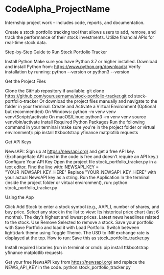 # CodeAlpha_ProjectName
Internship project work – includes code, reports, and documentation.

Create a stock portfolio tracking tool that allows users to add, remove, and track the performance of their stock investments. Utilize financial APIs for real-time stock data.

Step-by-Step Guide to Run Stock Portfolio Tracker

Install Python Make sure you have Python 3.7 or higher installed.
Download and install Python from: https://www.python.org/downloads/
Verify installation by running: python --version or python3 --version

Get the Project Files

Clone the GitHub repository if available: git clone https://github.com/yourusername/stock-portfolio-tracker.git cd stock-portfolio-tracker
Or download the project files manually and navigate to the folder in your terminal.
Create and Activate a Virtual Environment (Optional but recommended)
On Windows: python -m venv venv venv\Scripts\activate
On macOS/Linux: python3 -m venv venv source venv/bin/activate
Install Required Python Packages Run the following command in your terminal (make sure you're in the project folder or virtual environment): pip install ttkbootstrap yfinance matplotlib requests

Get API Keys

NewsAPI: Sign up at https://newsapi.org/ and get a free API key.
(ExchangeRate API used in the code is free and doesn't require an API key.)
Configure Your API Key
Open the project file stock_portfolio_tracker.py in a text editor.
Find the line with: NEWSAPI_KEY = "YOUR_NEWSAPI_KEY_HERE"
Replace "YOUR_NEWSAPI_KEY_HERE" with your actual NewsAPI key as a string.
Run the Application In the terminal (inside the project folder or virtual environment), run: python stock_portfolio_tracker.py

Using the App

Click Add Stock to enter a stock symbol (e.g., AAPL), number of shares, and buy price.
Select any stock in the list to view:
Its historical price chart (last 6 months).
The day’s highest and lowest prices.
Latest news headlines related to the stock.
Use Remove Selected to remove a stock.
Save your portfolio with Save Portfolio and load it with Load Portfolio.
Switch between light/dark theme using Toggle Theme.
The USD to INR exchange rate is displayed at the top.
How to run: Save this as stock_portfolio_tracker.py

Install required libraries (run in terminal or cmd): pip install ttkbootstrap yfinance matplotlib requests

Get your free NewsAPI key from https://newsapi.org/ and replace the NEWS_API_KEY in the code. python stock_portfolio_tracker.py


